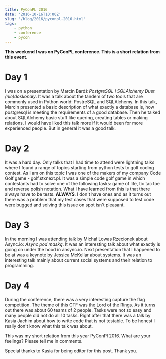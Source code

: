 ```yaml
---
title: PyConPL 2016
date: '2016-10-16T10:00Z'
slug: '/blog/2016/pyconpl-2016.html'
tags: 
    - python
    - conference
    - pycon
---
```


**This weekend I was on PyConPL conference. This is a short relation
from this event.**

Day 1
=====

I was on a presentation by Marcin Bardź *PostgreSQL i SQLAlchemy Duet
(nie)doskonały*. It was a talk about the tandem of two tools that are
commonly used in Python world: PostreSQL and SQLAlchemy. In this talk,
Marcin presented a basic description of what exactly a database is, how
postgresql is meeting the requirements of a good database. Then he
talked about SQLAlchemy basic stuff like quering, creating tables or
making relations. I would have liked this talk more if it would been for
more experienced people. But in general it was a good talk.

Day 2
=====

It was a hard day. Only talks that I had time to attend were lightning
talks where I found a range of topics starting from python tests to golf
coding contest. As I am on this topic I was one of the makers of my
company Code Golf game - golf.stxnext.pl. It was a simple code golf game
in which contestants had to solve one of the following tasks: game of
life, tic tac toe and reverse polish notation. What I have learned from
this is that there always have to be tests. **ALWAYS**. I don't have
ones and as it turns out there was a problem that my test cases that
were supposed to test code were bugged and solving this issue on spot
isn't pleasant.

Day 3
=====

In the morning I was attending talk by Michał Lowas Rzecionek about
Async.io: *Async pod maską*. It was an interesting talk about what
exactly is going on under the hood in ansync.io. Next presentation that
I happened to be at was a keynote by Jessica McKellar about systems. It
was an interesting talk mainly about current social systems and their
relation to programming.

Day 4
=====

During the conference, there was a very interesting capture the flag
competition. The theme of this CTF was the Lord of the Rings. As it
turns out there was about 60 teams of 2 people. Tasks were not so easy
and many people did not do all 10 tasks. Right after that there was a
talk by Kasia Jachim about how to write code that is not testable. To be
honest I really don't know what this talk was about.

This was my short relation from this year PyConPl 2016. What are your
feelings? Please tell me in comments.

Special thanks to Kasia for being editor for this post. Thank you.
